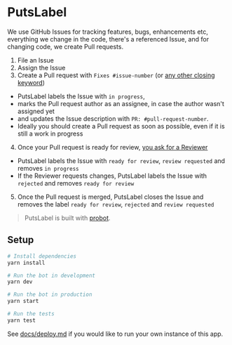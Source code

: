 # PutsLabel

We use GitHub Issues for tracking features, bugs, enhancements etc, everything we change in the code, there's a referenced Issue, and for changing code, we create Pull requests.

1.  File an Issue
2.  Assign the Issue
3.  Create a Pull request with `Fixes #issue-number` (or [any other closing keyword](https://help.github.com/articles/closing-issues-using-keywords/))

* PutsLabel labels the Issue with `in progress`,
* marks the Pull request author as an assignee, in case the author wasn't assigned yet
* and updates the Issue description with `PR: #pull-request-number`.
* Ideally you should create a Pull request as soon as possible, even if it is still a work in progress

4.  Once your Pull request is ready for review, [you ask for a Reviewer](https://help.github.com/articles/about-pull-request-reviews/)

* PutsLabel labels the Issue with `ready for review`, `review requested` and removes `in progress`
* If the Reviewer requests changes, PutsLabel labels the Issue with `rejected` and removes `ready for review`

5.  Once the Pull request is merged, PutsLabel closes the Issue and removes the label `ready for review`, `rejected` and `review requested`

> PutsLabel is built with [probot](https://github.com/probot/probot).

## Setup

```sh
# Install dependencies
yarn install

# Run the bot in development
yarn dev

# Run the bot in production
yarn start

# Run the tests
yarn test
```

See [docs/deploy.md](docs/deploy.md) if you would like to run your own instance of this app.
